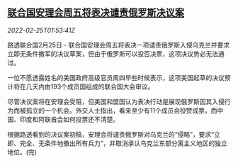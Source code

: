 <!--1645754463000-->
[联合国安理会周五将表决谴责俄罗斯决议案](https://cn.reuters.com/article/un-security-council-russia-0225-idCNKBS2KU06D)
------

<div><i>2022-02-25T01:53:41Z</i></div><p>路透联合国2月25日 - 联合国安理会周五将表决一项谴责俄罗斯入侵乌克兰并要求立即无条件撤军的决议草案，但由于俄罗斯可以投否决票，这项决议势必无法通过。</p><p>一位不愿透露姓名的美国政府高级官员周四早些时候表示，这项美国起草的决议预计将在几天内由193个成员国组成的联合国大会审议。</p><p>尽管决议案将在安理会受阻，但美国和盟国认为表决行动是展现俄罗斯因其入侵行为而被孤立的一个机会。外交人士指出，看来至少有11个成员会投赞成票，而中国、印度和阿联酋会如何投票还不清楚。</p><p>根据路透看到的决议案初稿，安理会将谴责俄罗斯对乌克兰的“侵略”，要求“立即、完全、无条件地撤出所有兵力”，并取消承认乌克兰东部分离主义地区的独立地位。(完)</p>
